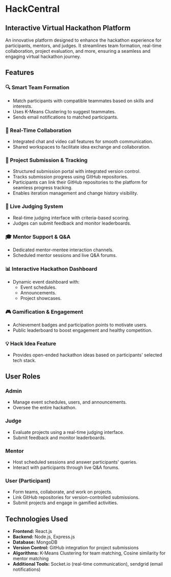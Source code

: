 ﻿# HackCentral

## Interactive Virtual Hackathon Platform

An innovative platform designed to enhance the hackathon experience for participants, mentors, and judges. It streamlines team formation, real-time collaboration, project evaluation, and more, ensuring a seamless and engaging virtual hackathon journey.

## Features

### 🔍 Smart Team Formation
- Match participants with compatible teammates based on skills and interests.
- Uses K-Means Clustering to suggest teammates.
- Sends email notifications to matched participants.

### 💬 Real-Time Collaboration
- Integrated chat and video call features for smooth communication.
- Shared workspaces to facilitate idea exchange and collaboration.

### 📂 Project Submission & Tracking
- Structured submission portal with integrated version control.
- Tracks submission progress using GitHub repositories.
- Participants can link their GitHub repositories to the platform for seamless progress tracking.
- Enables iteration management and change history visibility.

### 🏅 Live Judging System
- Real-time judging interface with criteria-based scoring.
- Judges can submit feedback and monitor leaderboards.

### 🎓 Mentor Support & Q&A
- Dedicated mentor-mentee interaction channels.
- Scheduled mentor sessions and live Q&A forums.

### 📊 Interactive Hackathon Dashboard
- Dynamic event dashboard with:
  - Event schedules.
  - Announcements.
  - Project showcases.

### 🎮 Gamification & Engagement
- Achievement badges and participation points to motivate users.
- Public leaderboard to boost engagement and healthy competition.

### 💡 Hack Idea Feature
- Provides open-ended hackathon ideas based on participants' selected tech stack.

## User Roles

### Admin
- Manage event schedules, users, and announcements.
- Oversee the entire hackathon.

### Judge
- Evaluate projects using a real-time judging interface.
- Submit feedback and monitor leaderboards.

### Mentor
- Host scheduled sessions and answer participants' queries.
- Interact with participants through live Q&A forums.

### User (Participant)
- Form teams, collaborate, and work on projects.
- Link GitHub repositories for version-controlled submissions.
- Submit projects and engage in gamified activities.

## Technologies Used
- **Frontend:** React.js
- **Backend:** Node.js, Express.js
- **Database:** MongoDB
- **Version Control:** GitHub integration for project submissions
- **Algorithms:** K-Means Clustering for team matching, Cosine similarity for mentor matching
- **Additional Tools:** Socket.io (real-time communication), sendgrid (email notifications)


